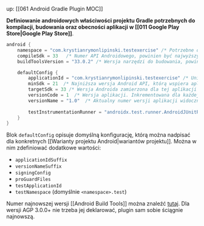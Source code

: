 up: [[061 Android Gradle Plugin MOC]]

**Definiowanie androidowych właściwości projektu Gradle potrzebnych do kompilacji, budowania oraz obecności aplikacji w [[011 Google Play Store|Google Play Store]]**.

```kotlin
android {  
    namespace = "com.krystianrymonlipinski.testexercise" /* Potrzebne do wygenerowania nazwy paczki dla klas R i BuildConfig */
    compileSdk = 33   /* Numer API Androidowego, powinien być najwyższy możliwy, żeby uwzględniać najnowsze zmiany Android API. Mają kompatybilność wsteczną. */
    buildToolsVersion = "33.0.2" /* Wersja narzędzi do budowania, powinny być najnowsze możliwe. Mają kompatybilność wsteczną. */

	defaultConfig {  
		applicationId = "com.krystianrymonlipinski.testexercise" /* Unikalna nazwa na potrzeby Google Play Store. NIE MOŻNA JEJ ZMIENIAĆ, BO INACZEJ UŻYTKOWNICY NIE BĘDĄ WIDZIEĆ UPDATE'ÓW! */
		minSdk = 21  /* Najniższa wersja Android API, którą wspiera aplikacja. Urządzenia z niższym SDK nie będą jej widzieć w Google Play Store */
		targetSdk = 33 /* Wersja Androida zamierzona dla tej aplikacji */
		versionCode = 1  /* Wersja aplikacji. Inkrementowana dla każdej kolejnej paczki rzucanej do Google Play Store */
		versionName = "1.0"  /* Aktualny numer wersji aplikacji widoczny dla użytkowników. Najczęściej w formacie X.Y.Z (2.4.5, 1.1.10, etc.) */
	  
		testInstrumentationRunner = "androidx.test.runner.AndroidJUnitRunner" /* Potrzebny np. dla biblioteki Espresso */
	}  
}
```

Blok `defaultConfig` opisuje domyślną konfigurację, którą można nadpisać dla konkretnych [[Warianty projektu Android|wariantów projektu]]. Można w nim zdefiniować dodatkowe wartości:
- `applicationIdSuffix`
- `versionNameSuffix`
- `signingConfig`
- `proGuardFiles`
- `testApplicationId`
- `testNamespace` (domyślnie `<namespace>.test`)

Numer najnowszej wersji [[Android Build Tools]] można znaleźć [tutaj](https://developer.android.com/tools/releases/build-tools#kts). Dla wersji AGP 3.0.0+ nie trzeba jej deklarować, plugin sam sobie ściągnie najnowszą.